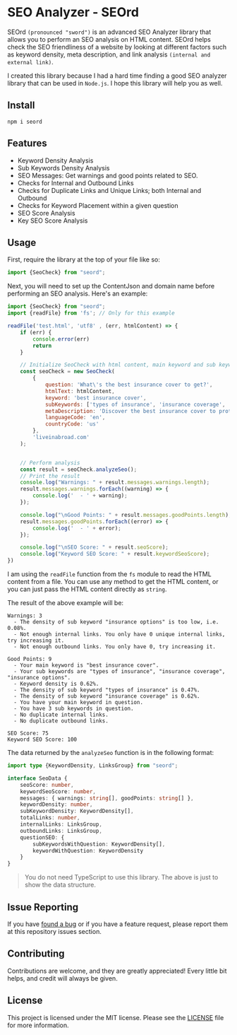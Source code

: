 # SEO Analyzer - SEOrd

SEOrd `(pronounced "sword")` is an advanced SEO Analyzer library that allows you to perform an SEO analysis
on HTML content. SEOrd helps check the SEO friendliness of a website by looking at different factors such
as keyword density, meta description, and link analysis `(internal and external link)`.

I created this library because I had a hard time finding a good SEO analyzer library that can be used
in `Node.js`. I hope this library will help you as well.

## Install

```
npm i seord
```

## Features

- Keyword Density Analysis
- Sub Keywords Density Analysis
- SEO Messages: Get warnings and good points related to SEO.
- Checks for Internal and Outbound Links
- Checks for Duplicate Links and Unique Links; both Internal and Outbound
- Checks for Keyword Placement within a given question
- SEO Score Analysis
- Key SEO Score Analysis

## Usage

First, require the library at the top of your file like so:

```javascript
import {SeoCheck} from "seord";
```

Next, you will need to set up the ContentJson and domain name before performing an 
SEO analysis. Here's an example:

```javascript
import {SeoCheck} from "seord";
import {readFile} from 'fs'; // Only for this example

readFile('test.html', 'utf8' , (err, htmlContent) => {
    if (err) {
        console.error(err)
        return
    }

    // Initialize SeoCheck with html content, main keyword and sub keywords
    const seoCheck = new SeoCheck(
        {
            question: 'What\'s the best insurance cover to get?',
            htmlText: htmlContent,
            keyword: 'best insurance cover',
            subKeywords: ['types of insurance', 'insurance coverage', 'insurance options'],
            metaDescription: 'Discover the best insurance cover to protect yourself and your loved ones. Explore different types of insurance and find the right coverage for your needs.',
            languageCode: 'en',
            countryCode: 'us'
        },
        'liveinabroad.com'
    );


    // Perform analysis
    const result = seoCheck.analyzeSeo();
    // Print the result
    console.log("Warnings: " + result.messages.warnings.length);
    result.messages.warnings.forEach((warning) => {
        console.log('  - ' + warning);
    });

    console.log("\nGood Points: " + result.messages.goodPoints.length);
    result.messages.goodPoints.forEach((error) => {
        console.log('  - ' + error);
    });

    console.log("\nSEO Score: " + result.seoScore);
    console.log("Keyword SEO Score: " + result.keywordSeoScore);
})
```

I am using the `readFile` function from the `fs` module to read the HTML content from a file.
You can use any method to get the HTML content, or you can just pass the HTML content directly
as `string`.

The result of the above example will be:
```text
Warnings: 3
  - The density of sub keyword "insurance options" is too low, i.e. 0.08%.
  - Not enough internal links. You only have 0 unique internal links, try increasing it.
  - Not enough outbound links. You only have 0, try increasing it.

Good Points: 9
  - Your main keyword is "best insurance cover".
  - Your sub keywords are "types of insurance", "insurance coverage", "insurance options".
  - Keyword density is 0.62%.
  - The density of sub keyword "types of insurance" is 0.47%.
  - The density of sub keyword "insurance coverage" is 0.62%.
  - You have your main keyword in question.
  - You have 3 sub keywords in question.
  - No duplicate internal links.
  - No duplicate outbound links.

SEO Score: 75
Keyword SEO Score: 100
```

The data returned by the `analyzeSeo` function is in the following format:

```typescript
import type {KeywordDensity, LinksGroup} from "seord";

interface SeoData {
    seoScore: number,
    keywordSeoScore: number,
    messages: { warnings: string[], goodPoints: string[] },
    keywordDensity: number,
    subKeywordDensity: KeywordDensity[],
    totalLinks: number,
    internalLinks: LinksGroup,
    outboundLinks: LinksGroup,
    questionSEO: {
        subKeywordsWithQuestion: KeywordDensity[],
        keywordWithQuestion: KeywordDensity
    }
}
```
> You do not need TypeScript to use this library. The above is just to show the data structure.

## Issue Reporting

If you have [found a bug](https://github.com/Bishwas-py/seord/issues) or if you have a feature request, please report them at this repository issues section.

## Contributing

Contributions are welcome, and they are greatly appreciated! Every little bit helps, and credit will always be given.

## License

This project is licensed under the MIT license. Please see the [LICENSE](LICENSE) file for more information.
